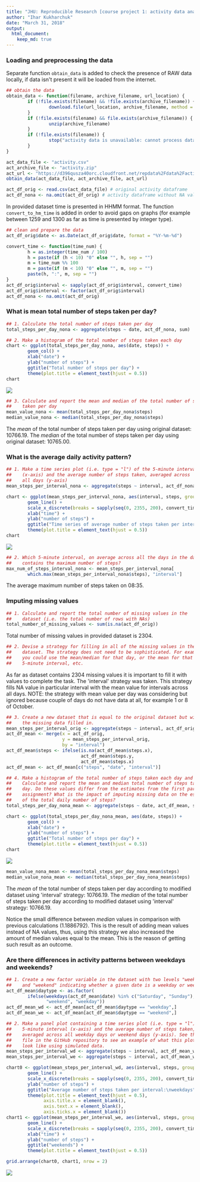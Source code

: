 ```yaml
---
title: "JHU: Reproducible Research [course project 1: activity data analysis]"
author: "Ihar Kukharchuk"
date: "March 31, 2018"
output: 
  html_document: 
    keep_md: true
---
```




### Loading and preprocessing the data

Separate function `obtain_data` is added to check the presence of RAW data
locally, if data isn't present it will be loaded from the internet.


```r
## obtain the data
obtain_data <- function(filename, archive_filename, url_location) {
        if (!file.exists(filename) && !file.exists(archive_filename)) {
                download.file(url_location, archive_filename, method = "auto")
        }
        if (!file.exists(filename) && file.exists(archive_filename)) {
                unzip(archive_filename)
        }
        if (!file.exists(filename)) {
                stop("activity data is unavailable: cannot process data, stop")
        }
}

act_data_file <- "activity.csv"
act_archive_file <- "activity.zip"
act_url <- "https://d396qusza40orc.cloudfront.net/repdata%2Fdata%2Factivity.zip"
obtain_data(act_data_file, act_archive_file, act_url)

act_df_orig <- read.csv(act_data_file) # original activity dataframe
act_df_nona <- na.omit(act_df_orig) # activity dataframe without NA values
```

In provided dataset time is presented in HHMM format. The function
`convert_to_hm_time` is added in order to avoid gaps on graphs (for example
between 1259 and 1300 as far as time is presented by integer type).


```r
## clean and prepare the data
act_df_orig$date <- as.Date(act_df_orig$date, format = "%Y-%m-%d")

convert_time <- function(time_num) {
        h = as.integer(time_num / 100)
        h = paste(if (h < 10) "0" else "", h, sep = "")
        m = time_num %% 100
        m = paste(if (m < 10) "0" else "", m, sep = "")
        paste(h, ":", m, sep = "")
}
act_df_orig$interval <- sapply(act_df_orig$interval, convert_time)
act_df_orig$interval <- factor(act_df_orig$interval)
act_df_nona <- na.omit(act_df_orig)
```

### What is mean total number of steps taken per day?


```r
## 1. Calculate the total number of steps taken per day
total_steps_per_day_nona <- aggregate(steps ~ date, act_df_nona, sum)
```


```r
## 2. Make a histogram of the total number of steps taken each day
chart <- ggplot(total_steps_per_day_nona, aes(date, steps)) +
        geom_col() +
        xlab("date") +
        ylab("number of steps") +
        ggtitle("Total number of steps per day") +
        theme(plot.title = element_text(hjust = 0.5))
chart
```

<img src="figures/total-of-steps-per-day-orig-1.png" style="display: block; margin: auto;" />


```r
## 3. Calculate and report the mean and median of the total number of steps
##    taken per day
mean_value_nona <- mean(total_steps_per_day_nona$steps)
median_value_nona <- median(total_steps_per_day_nona$steps)
```
The *mean* of the total number of steps taken per day using original dataset:
10766.19. The *median* of the total number of steps
taken per day using original dataset: 10765.00.

### What is the average daily activity pattern?


```r
## 1. Make a time series plot (i.e. type = "l") of the 5-minute interval
##    (x-axis) and the average number of steps taken, averaged across
##    all days (y-axis)
mean_steps_per_interval_nona <- aggregate(steps ~ interval, act_df_nona, mean)

chart <- ggplot(mean_steps_per_interval_nona, aes(interval, steps, group = 1)) +
        geom_line() +
        scale_x_discrete(breaks = sapply(seq(0, 2355, 200), convert_time)) +
        xlab("time") +
        ylab("number of steps") +
        ggtitle("Time series of average number of steps taken per interval") +
        theme(plot.title = element_text(hjust = 0.5))
chart
```

<img src="figures/mean-of-steps-per-interval-orig-1.png" style="display: block; margin: auto;" />


```r
## 2. Which 5-minute interval, on average across all the days in the dataset,
##    contains the maximum number of steps?
max_num_of_steps_interval_nona <- mean_steps_per_interval_nona[
        which.max(mean_steps_per_interval_nona$steps), "interval"]
```
The average maximum number of steps taken on 08:35.

### Imputing missing values


```r
## 1. Calculate and report the total number of missing values in the
##    dataset (i.e. the total number of rows with NAs)
total_number_of_missing_values <- sum(is.na(act_df_orig))
```
Total number of missing values in provided dataset is
2304.


```r
## 2. Devise a strategy for filling in all of the missing values in the
##    dataset. The strategy does not need to be sophisticated. For example,
##    you could use the mean/median for that day, or the mean for that
##    5-minute interval, etc.
```
As far as dataset contains 2304 missing values
it is important to fill it with values to complete the task. The 'interval'
strategy was taken. This strategy fills NA value in particular interval with
the mean value for intervals across all days. NOTE: the strategy with mean
value per day was considering but ignored because couple of days do not have
data at all, for example 1 or 8 of October.


```r
## 3. Create a new dataset that is equal to the original dataset but with
##    the missing data filled in.
mean_steps_per_interval_orig <- aggregate(steps ~ interval, act_df_orig, mean)
act_df_mean <- merge(x = act_df_orig,
                     y = mean_steps_per_interval_orig,
                     by = "interval")
act_df_mean$steps <- ifelse(is.na(act_df_mean$steps.x),
                            act_df_mean$steps.y,
                            act_df_mean$steps.x) 
act_df_mean <- act_df_mean[c("steps", "date", "interval")]
```


```r
## 4. Make a histogram of the total number of steps taken each day and
##    Calculate and report the mean and median total number of steps taken per
##    day. Do these values differ from the estimates from the first part of the
##    assignment? What is the impact of imputing missing data on the estimates
##    of the total daily number of steps?
total_steps_per_day_nona_mean <- aggregate(steps ~ date, act_df_mean, sum)

chart <- ggplot(total_steps_per_day_nona_mean, aes(date, steps)) +
        geom_col() +
        xlab("date") +
        ylab("number of steps") +
        ggtitle("Total number of steps per day") +
        theme(plot.title = element_text(hjust = 0.5))
chart
```

<img src="figures/total-of-steps-per-day-mean-1.png" style="display: block; margin: auto;" />

```r
mean_value_nona_mean <- mean(total_steps_per_day_nona_mean$steps)
median_value_nona_mean <- median(total_steps_per_day_nona_mean$steps)
```
The *mean* of the total number of steps taken per day according to modified
dataset using 'interval' strategy: 10766.19.
The *median* of the total number of steps taken per day according to modified
dataset using 'interval' strategy: 10766.19.

Notice the small difference between *median* values in comparison with previous
calculations (1.1886792). This is the
result of adding mean values instead of NA values, thus, using this strategy
we also increased the amount of median values equal to the mean. This is the
reason of getting such result as an outcome.

### Are there differences in activity patterns between weekdays and weekends?


```r
## 1. Create a new factor variable in the dataset with two levels "weekday"
##    and "weekend" indicating whether a given date is a weekday or weekend day.
act_df_mean$daytype <- as.factor(
        ifelse(weekdays(act_df_mean$date) %in% c("Saturday", "Sunday"),
               "weekend", "weekday"))
act_df_mean_wd <- act_df_mean[act_df_mean$daytype == "weekday",]
act_df_mean_we <- act_df_mean[act_df_mean$daytype == "weekend",]
```


```r
## 2. Make a panel plot containing a time series plot (i.e. type = "l") of the
##    5-minute interval (x-axis) and the average number of steps taken,
##    averaged across all weekday days or weekend days (y-axis). See the README
##    file in the GitHub repository to see an example of what this plot should
##    look like using simulated data.
mean_steps_per_interval_wd <- aggregate(steps ~ interval, act_df_mean_wd, mean)
mean_steps_per_interval_we <- aggregate(steps ~ interval, act_df_mean_we, mean)

chart0 <- ggplot(mean_steps_per_interval_wd, aes(interval, steps, group = 1)) +
        geom_line() +
        scale_x_discrete(breaks = sapply(seq(0, 2355, 200), convert_time)) +
        ylab("number of steps") +
        ggtitle("Average number of steps taken per interval:\nweekdays") +
        theme(plot.title = element_text(hjust = 0.5),
              axis.title.x = element_blank(),
              axis.text.x = element_blank(),
              axis.ticks.x = element_blank())
chart1 <- ggplot(mean_steps_per_interval_we, aes(interval, steps, group = 1)) +
        geom_line() +
        scale_x_discrete(breaks = sapply(seq(0, 2355, 200), convert_time)) +
        xlab("time") +
        ylab("number of steps") +
        ggtitle("weekends") +
        theme(plot.title = element_text(hjust = 0.5))

grid.arrange(chart0, chart1, nrow = 2)
```

<img src="figures/mean-of-steps-per-interval-mean-1.png" style="display: block; margin: auto;" />
